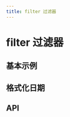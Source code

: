 ```yaml
---
title: filter 过滤器
---
```


# filter 过滤器

## 基本示例

<demo-preview2 path="./def.vue" />

## 格式化日期

<demo-preview2 path="./formatDate.vue" />

## API

<API src="./filter.json" lang="zh"></API>
